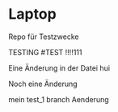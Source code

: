 # Laptop
Repo für Testzwecke



TESTING
#TEST !!!!111

Eine Änderung in der Datei hui

Noch eine Änderung


mein test_1 branch Aenderung
